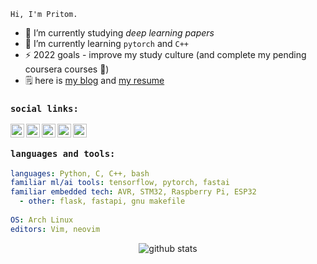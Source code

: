 [twitter]: https://www.twitter.com/rustyelectron
[medium]: https://medium.com/@rustyelectron
[linkedin]: https://www.linkedin.com/in/pritom-gogoi/
[gmail]: mailto:pritom.gogoi101@gmail.com
[kaggle]: https://www.kaggle.com/rustyelectron

<!--
**rusty-electron/rusty-electron** is a ✨ _special_ ✨ repository because its `README.md` (this file) appears on your GitHub profile.

Here are some ideas to get you started:

- 🔭 I’m currently working on ...
- 🌱 I’m currently learning ...
- 👯 I’m looking to collaborate on ...
- 🤔 I’m looking for help with ...
- 💬 Ask me about ...
- 📫 How to reach me: ...
- 😄 Pronouns: ...
- ⚡ Fun fact: ...
-->

`Hi, I'm Pritom.`

- 🔭 I’m currently studying *deep learning papers*
- 🌱 I’m currently learning `pytorch` and `C++`
- ⚡ 2022 goals - improve my study culture (and complete my pending coursera courses 🥲)
- 🗒️ here is [my blog](https://rusty-electron.github.io) and [my resume](https://rusty-electron.github.io/resume/index.html)

### `social links:`
[<img align="left" alt="kaggle" width="22px" src="https://www.iconfinder.com/icons/4519136/download/svg/4096" />][kaggle]
[<img align="left" alt="twitter" width="22px" src="https://www.iconfinder.com/icons/317720/download/png/64" />][twitter]
[<img align="left" alt="medium" width="22px" src="https://www.iconfinder.com/icons/5296526/download/png/64" />][medium]
[<img align="left" alt="linkedin" width="22px" src="https://www.iconfinder.com/icons/4202085/download/png/64" />][linkedin]
[<img align="left" alt="email" width="22px" src="https://www.iconfinder.com/icons/4202011/download/svg/4096" />][gmail]
<br>

### `languages and tools:`

```yaml
languages: Python, C, C++, bash
familiar ml/ai tools: tensorflow, pytorch, fastai
familiar embedded tech: AVR, STM32, Raspberry Pi, ESP32
  - other: flask, fastapi, gnu makefile
  
OS: Arch Linux
editors: Vim, neovim
```

<p align="center">
  <img alt="github stats" src="https://github-readme-stats.vercel.app/api?username=rusty-electron&show_icons=true&include_all_commits=true&hide_border=true&theme=dracula" />
</p>

<!-- <p align="center">
          <img alt="github lang stats" src="https://github-readme-stats.vercel.app/api/top-langs/?username=rusty-electron&layout=compact&theme=dracula&hide_border=true"/>
</p> -->
